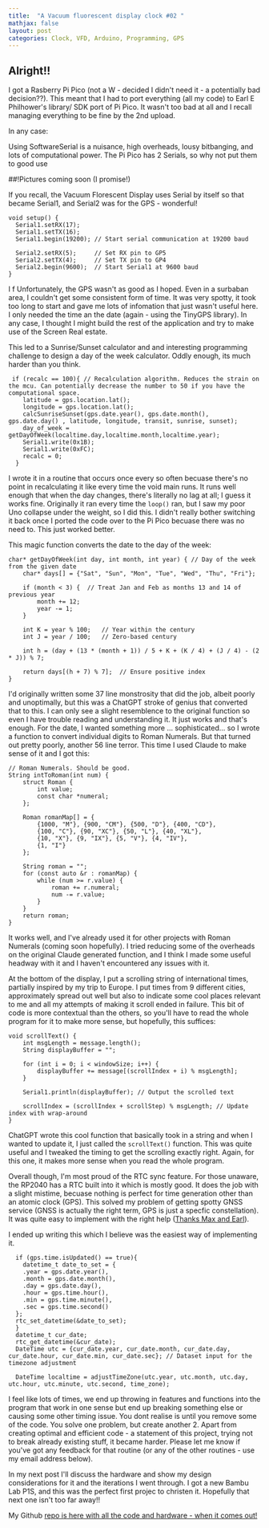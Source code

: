 ```yaml
---
title:  "A Vacuum fluorescent display clock #02 "
mathjax: false
layout: post
categories: Clock, VFD, Arduino, Programming, GPS
---
```

## Alright!!
I got a Rasberry Pi Pico (not a W - decided I didn't need it - a potentially bad decision??). This meant that I had to port everything (all my code) to Earl E Philhower's library/ SDK port of Pi Pico. 
It wasn't too bad at all and I recall managing everything to be fine by the 2nd upload. 

In any case:

Using SoftwareSerial is a nuisance, high overheads, lousy bitbanging, and lots of computational power. The Pi Pico has 2 Serials, so why not put them to good use 

##!Pictures coming soon (I promise!)

If you recall, the Vacuum Florescent Display uses Serial by itself so that became Serial1, and Serial2 was for the GPS - wonderful!
```
void setup() {
  Serial1.setRX(17);
  Serial1.setTX(16);
  Serial1.begin(19200); // Start serial communication at 19200 baud

  Serial2.setRX(5);     // Set RX pin to GP5
  Serial2.setTX(4);     // Set TX pin to GP4
  Serial2.begin(9600);  // Start Serial1 at 9600 baud
}
```
I f
Unfortunately, the GPS wasn't as good as I hoped. Even in a surbaban area, I couldn't get some consistent form of time. It was very spotty, it took too long to start and 
gave me lots of infomation that just wasn't useful here. I only needed the time an the date (again - using the TinyGPS library).
In any case, I thought I might build the rest of the application and try to make use of the Screen Real estate. 

This led to a Sunrise/Sunset calculator and and interesting programming challenge to design a day of the week calculator. Oddly enough, its much harder than you think. 
```
 if (recalc == 100){ // Recalculation algorithm. Reduces the strain on the mcu. Can potentially decrease the number to 50 if you have the computational space.
    latitude = gps.location.lat();
    longitude = gps.location.lat();
    calcSunriseSunset(gps.date.year(), gps.date.month(), gps.date.day() , latitude, longitude, transit, sunrise, sunset);
    day_of_week = getDayOfWeek(localtime.day,localtime.month,localtime.year);
    Serial1.write(0x1B);
    Serial1.write(0xFC);
    recalc = 0;
  }
  ```
I wrote it in a routine that occurs once every so often becuase there's no point in recalculating it like every time the void main runs. It runs well enough that when the day changes, there's literally no lag at all; I guess it works fine.
Originally it ran every time the ```loop()``` ran, but I saw my poor Uno collapse under the weight, so I did this. I didn't really bother switching it back once I ported the code over to the Pi Pico becuase there was no need to. This just worked better.

This magic function converts the date to the day of the week:
```
char* getDayOfWeek(int day, int month, int year) { // Day of the week from the given date
    char* days[] = {"Sat", "Sun", "Mon", "Tue", "Wed", "Thu", "Fri"};

    if (month < 3) {  // Treat Jan and Feb as months 13 and 14 of previous year
        month += 12;
        year -= 1;
    }

    int K = year % 100;   // Year within the century
    int J = year / 100;   // Zero-based century

    int h = (day + (13 * (month + 1)) / 5 + K + (K / 4) + (J / 4) - (2 * J)) % 7;

    return days[(h + 7) % 7];  // Ensure positive index
} 
```
I'd originally written some 37 line monstrosity that did the job, albeit poorly and unoptimally, but this was a ChatGPT stroke of genius that converted that to this. I can only see a slight resemblence to the original function so even I have trouble reading and
understanding it. It just works and that's enough.
For the date, I wanted something more ... sophisticated... so I wrote a function to convert individual digits to Roman Numerals. But that turned out pretty poorly, another 56 line terror. This time I used Claude to 
make sense of it and I got this:
```
// Roman Numerals. Should be good.
String intToRoman(int num) {
    struct Roman {
        int value;
        const char *numeral;
    };

    Roman romanMap[] = {
        {1000, "M"}, {900, "CM"}, {500, "D"}, {400, "CD"},
        {100, "C"}, {90, "XC"}, {50, "L"}, {40, "XL"},
        {10, "X"}, {9, "IX"}, {5, "V"}, {4, "IV"},
        {1, "I"}
    };

    String roman = "";
    for (const auto &r : romanMap) {
        while (num >= r.value) {
            roman += r.numeral;
            num -= r.value;
        }
    }
    return roman;
}
```
It works well, and I've already used it for other projects with Roman Numerals (coming soon hopefully). I tried reducing some of the overheads on the original Claude generated function, and I think I made some useful headway with it
and I haven't encountered any issues with it.

At the bottom of the display, I put a scrolling string of international times, partially inspired by my trip to Europe. I put times from 9 different cities, approximately spread out well but also to indicate some cool places relevant to me
and all my attempts of making it scroll ended in failure. This bit of code is more contextual than the others, so you'll have to read the whole program for it to make more sense, but hopefully, this suffices:
```
void scrollText() {
    int msgLength = message.length();
    String displayBuffer = "";
    
    for (int i = 0; i < windowSize; i++) {
        displayBuffer += message[(scrollIndex + i) % msgLength];
    }
    
    Serial1.println(displayBuffer); // Output the scrolled text
    
    scrollIndex = (scrollIndex + scrollStep) % msgLength; // Update index with wrap-around
}
```
ChatGPT wrote this cool function that basically took in a string and when I wanted to update it, I just called the ```scrollText()``` function. This was quite useful and I tweaked the timing to get the scrolling exactly right. Again, for this one, it makes more sense when you read the whole program.

Overall though, I'm most proud of the RTC sync feature. For those unaware, the RP2040 has a RTC built into it which is mostly good. It does the job with a slight mistime, becuase nothing is perfect for time generation other than an atomic clock (GPS). 
This solved my problem of getting spotty GNSS service (GNSS is actually the right term, GPS is just a specfic constellation). It was quite easy to implement with the right help ([Thanks Max and Earl](https://github.com/earlephilhower/arduino-pico/issues/2832)). 

I ended up writing this which I believe was the easiest way of implementing it. 
```
  if (gps.time.isUpdated() == true){
    datetime_t date_to_set = {
    .year = gps.date.year(),
    .month = gps.date.month(),
    .day = gps.date.day(),
    .hour = gps.time.hour(),
    .min = gps.time.minute(),
    .sec = gps.time.second()
  };
  rtc_set_datetime(&date_to_set);
  } 
  datetime_t cur_date;
  rtc_get_datetime(&cur_date);
  DateTime utc = {cur_date.year, cur_date.month, cur_date.day, cur_date.hour, cur_date.min, cur_date.sec}; // Dataset input for the timezone adjustment

  DateTime localtime = adjustTimeZone(utc.year, utc.month, utc.day, utc.hour, utc.minute, utc.second, time_zone);
```
I feel like lots of times, we end up throwing in features and functions into the program that work in one sense but end up breaking something else or causing some other timing issue. You dont realise is until you remove some of the code. You solve one problem, but create another 2. Apart from creating
optimal and efficient code - a statement of this project, trying not to break already existing stuff, it became harder. Please let me know if you've got any feedback for that routine (or any of the other routines - use my email address below).

In my next post I'll discuss the hardware and show my design considerations for it and the iterations I went through. I got a new Bambu Lab P1S, and this was the perfect first projec to christen it. Hopefully that next one isn't too far away!!

My Github [repo is here with all the code and hardware - when it comes out!](https://github.com/TheOracle2212/VFD-Clock)
